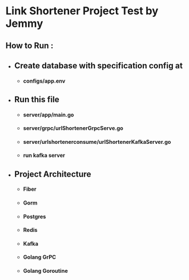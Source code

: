 # Link Shortener Project Test by Jemmy

## How to Run :
- ## Create database with specification config at
  - #### configs/app.env
- ## Run this file
  - #### server/app/main.go
  - #### server/grpc/urlShortenerGrpcServe.go
  - #### server/urlshortenerconsume/urlShortenerKafkaServer.go
  - #### run kafka server
- ## Project Architecture
  - #### Fiber
  - #### Gorm
  - #### Postgres
  - #### Redis
  - #### Kafka
  - #### Golang GrPC
  - #### Golang Goroutine